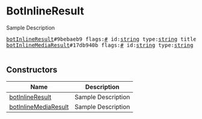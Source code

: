 # BotInlineResult

Sample Description

<pre>
<a href="../constructor/botInlineResult">botInlineResult</a>#9bebaeb9 flags:<a href="../type/#.md">#</a> id:<a href="../type/string.md">string</a> type:<a href="../type/string.md">string</a> title:<a href="../type/flags.1?string.md">flags.1?string</a> description:<a href="../type/flags.2?string.md">flags.2?string</a> url:<a href="../type/flags.3?string.md">flags.3?string</a> thumb_url:<a href="../type/flags.4?string.md">flags.4?string</a> content_url:<a href="../type/flags.5?string.md">flags.5?string</a> content_type:<a href="../type/flags.5?string.md">flags.5?string</a> w:<a href="../type/flags.6?int.md">flags.6?int</a> h:<a href="../type/flags.6?int.md">flags.6?int</a> duration:<a href="../type/flags.7?int.md">flags.7?int</a> send_message:<a href="../type/BotInlineMessage.md">BotInlineMessage</a> = <a href="../type/BotInlineResult.md">BotInlineResult</a>;
<a href="../constructor/botInlineMediaResult">botInlineMediaResult</a>#17db940b flags:<a href="../type/#.md">#</a> id:<a href="../type/string.md">string</a> type:<a href="../type/string.md">string</a> photo:<a href="../type/flags.0?Photo.md">flags.0?Photo</a> document:<a href="../type/flags.1?Document.md">flags.1?Document</a> title:<a href="../type/flags.2?string.md">flags.2?string</a> description:<a href="../type/flags.3?string.md">flags.3?string</a> send_message:<a href="../type/BotInlineMessage.md">BotInlineMessage</a> = <a href="../type/BotInlineResult.md">BotInlineResult</a>;

</pre>

## Constructors

| Name | Description |
|------|-------------|
| [botInlineResult](../constructor/botInlineResult.md) | Sample Description |
| [botInlineMediaResult](../constructor/botInlineMediaResult.md) | Sample Description |

